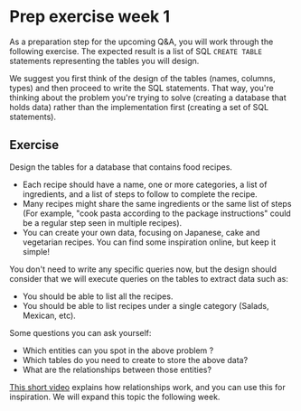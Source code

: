 # Prep exercise week 1

As a preparation step for the upcoming Q&A, you will work through the following exercise. The expected result is a list of SQL `CREATE TABLE` statements representing the tables you will design.

We suggest you first think of the design of the tables (names, columns, types) and then proceed to write the SQL statements. That way, you're thinking about the problem you're trying to solve (creating a database that holds data) rather than the implementation first (creating a set of SQL statements).

## Exercise

Design the tables for a database that contains food recipes.

- Each recipe should have a name, one or more categories, a list of ingredients, and a list of steps to follow to complete the recipe.
- Many recipes might share the same ingredients or the same list of steps (For example, "cook pasta according to the package instructions" could be a regular step seen in multiple recipes).
- You can create your own data, focusing on Japanese, cake and vegetarian recipes. You can find some inspiration online, but keep it simple!

You don't need to write any specific queries now, but the design should consider that we will execute queries on the tables to extract data such as:

- You should be able to list all the recipes.
- You should be able to list recipes under a single category (Salads, Mexican, etc).

Some questions you can ask yourself:

- Which entities can you spot in the above problem ?
- Which tables do you need to create to store the above data?
- What are the relationships between those entities?

[This short video](https://www.youtube.com/watch?v=C3icLzBtg8I) explains how relationships work, and you can use this for inspiration. We will expand this topic the following week.
